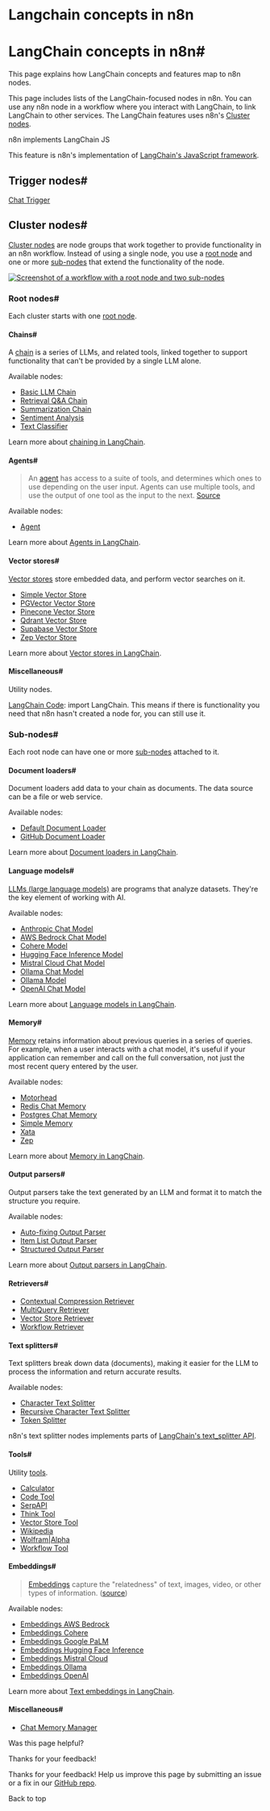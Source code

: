 # Langchain concepts in n8n

[ ](https://github.com/n8n-io/n8n-docs/edit/main/docs/advanced-ai/langchain/langchain-n8n.md "Edit this page")

# LangChain concepts in n8n#

This page explains how LangChain concepts and features map to n8n nodes.

This page includes lists of the LangChain-focused nodes in n8n. You can use any n8n node in a workflow where you interact with LangChain, to link LangChain to other services. The LangChain features uses n8n's [Cluster nodes](../../../integrations/builtin/cluster-nodes/).

n8n implements LangChain JS

This feature is n8n's implementation of [LangChain's JavaScript framework](https://js.langchain.com/docs/get_started/introduction).

## Trigger nodes#

[Chat Trigger](../../../integrations/builtin/core-nodes/n8n-nodes-langchain.chattrigger/)

## Cluster nodes#

[Cluster nodes](../../../glossary/#cluster-node-n8n) are node groups that work together to provide functionality in an n8n workflow. Instead of using a single node, you use a [root node](../../../glossary/#root-node-n8n) and one or more [sub-nodes](../../../glossary/#sub-node-n8n) that extend the functionality of the node.

[![Screenshot of a workflow with a root node and two sub-nodes](../../../_images/integrations/builtin/cluster-nodes/root-sub-nodes.png)](https://docs.n8n.io/_images/integrations/builtin/cluster-nodes/root-sub-nodes.png)

### Root nodes#

Each cluster starts with one [root node](../../../glossary/#root-node-n8n).

#### Chains#

A [chain](../../../glossary/#ai-chain) is a series of LLMs, and related tools, linked together to support functionality that can't be provided by a single LLM alone.

Available nodes:

  * [Basic LLM Chain](../../../integrations/builtin/cluster-nodes/root-nodes/n8n-nodes-langchain.chainllm/)
  * [Retrieval Q&A Chain](../../../integrations/builtin/cluster-nodes/root-nodes/n8n-nodes-langchain.chainretrievalqa/)
  * [Summarization Chain](../../../integrations/builtin/cluster-nodes/root-nodes/n8n-nodes-langchain.chainsummarization/)
  * [Sentiment Analysis](../../../integrations/builtin/cluster-nodes/root-nodes/n8n-nodes-langchain.sentimentanalysis/)
  * [Text Classifier](../../../integrations/builtin/cluster-nodes/root-nodes/n8n-nodes-langchain.text-classifier/)



Learn more about [chaining in LangChain](https://js.langchain.com/docs/concepts/lcel).

#### Agents#

> An [agent](../../../glossary/#ai-agent) has access to a suite of tools, and determines which ones to use depending on the user input. Agents can use multiple tools, and use the output of one tool as the input to the next. [Source](https://github.com/langchain-ai/langchainjs/blob/def3a26c054575e1ed40b9062087e8c0a8899633/docs/core_docs/docs/modules/agents/index.mdx)

Available nodes:

  * [Agent](../../../integrations/builtin/cluster-nodes/root-nodes/n8n-nodes-langchain.agent/)



Learn more about [Agents in LangChain](https://js.langchain.com/docs/concepts/agents).

#### Vector stores#

[Vector stores](../../../glossary/#ai-vector-store) store embedded data, and perform vector searches on it.

  * [Simple Vector Store](../../../integrations/builtin/cluster-nodes/root-nodes/n8n-nodes-langchain.vectorstoreinmemory/)
  * [PGVector Vector Store](../../../integrations/builtin/cluster-nodes/root-nodes/n8n-nodes-langchain.vectorstorepgvector/)
  * [Pinecone Vector Store](../../../integrations/builtin/cluster-nodes/root-nodes/n8n-nodes-langchain.vectorstorepinecone/)
  * [Qdrant Vector Store](../../../integrations/builtin/cluster-nodes/root-nodes/n8n-nodes-langchain.vectorstoreqdrant/)
  * [Supabase Vector Store](../../../integrations/builtin/cluster-nodes/root-nodes/n8n-nodes-langchain.vectorstoresupabase/)
  * [Zep Vector Store](../../../integrations/builtin/cluster-nodes/root-nodes/n8n-nodes-langchain.vectorstorezep/)



Learn more about [Vector stores in LangChain](https://js.langchain.com/docs/concepts/vectorstores/).

#### Miscellaneous#

Utility nodes.

[LangChain Code](../../../integrations/builtin/cluster-nodes/root-nodes/n8n-nodes-langchain.code/): import LangChain. This means if there is functionality you need that n8n hasn't created a node for, you can still use it.

### Sub-nodes#

Each root node can have one or more [sub-nodes](../../../glossary/#sub-node-n8n) attached to it.

#### Document loaders#

Document loaders add data to your chain as documents. The data source can be a file or web service.

Available nodes:

  * [Default Document Loader](../../../integrations/builtin/cluster-nodes/sub-nodes/n8n-nodes-langchain.documentdefaultdataloader/)
  * [GitHub Document Loader](../../../integrations/builtin/cluster-nodes/sub-nodes/n8n-nodes-langchain.documentgithubloader/)



Learn more about [Document loaders in LangChain](https://js.langchain.com/docs/concepts/document_loaders).

#### Language models#

[LLMs (large language models)](../../../glossary/#large-language-model-llm) are programs that analyze datasets. They're the key element of working with AI.

Available nodes:

  * [Anthropic Chat Model](../../../integrations/builtin/cluster-nodes/sub-nodes/n8n-nodes-langchain.lmchatanthropic/)
  * [AWS Bedrock Chat Model](../../../integrations/builtin/cluster-nodes/sub-nodes/n8n-nodes-langchain.lmchatawsbedrock/)
  * [Cohere Model](../../../integrations/builtin/cluster-nodes/sub-nodes/n8n-nodes-langchain.lmcohere/)
  * [Hugging Face Inference Model](../../../integrations/builtin/cluster-nodes/sub-nodes/n8n-nodes-langchain.lmopenhuggingfaceinference/)
  * [Mistral Cloud Chat Model](../../../integrations/builtin/cluster-nodes/sub-nodes/n8n-nodes-langchain.lmchatmistralcloud/)
  * [Ollama Chat Model](../../../integrations/builtin/cluster-nodes/sub-nodes/n8n-nodes-langchain.lmchatollama/)
  * [Ollama Model](../../../integrations/builtin/cluster-nodes/sub-nodes/n8n-nodes-langchain.lmollama/)
  * [OpenAI Chat Model](../../../integrations/builtin/cluster-nodes/sub-nodes/n8n-nodes-langchain.lmchatopenai/)



Learn more about [Language models in LangChain](https://js.langchain.com/docs/concepts/chat_models).

#### Memory#

[Memory](../../../glossary/#ai-memory) retains information about previous queries in a series of queries. For example, when a user interacts with a chat model, it's useful if your application can remember and call on the full conversation, not just the most recent query entered by the user.

Available nodes:

  * [Motorhead](../../../integrations/builtin/cluster-nodes/sub-nodes/n8n-nodes-langchain.memorymotorhead/)
  * [Redis Chat Memory](../../../integrations/builtin/cluster-nodes/sub-nodes/n8n-nodes-langchain.memoryredischat/)
  * [Postgres Chat Memory](../../../integrations/builtin/cluster-nodes/sub-nodes/n8n-nodes-langchain.memorypostgreschat/)
  * [Simple Memory](../../../integrations/builtin/cluster-nodes/sub-nodes/n8n-nodes-langchain.memorybufferwindow/)
  * [Xata](../../../integrations/builtin/cluster-nodes/sub-nodes/n8n-nodes-langchain.memoryxata/)
  * [Zep](../../../integrations/builtin/cluster-nodes/sub-nodes/n8n-nodes-langchain.memoryzep/)



Learn more about [Memory in LangChain](https://langchain-ai.github.io/langgraphjs/concepts/memory/).

#### Output parsers#

Output parsers take the text generated by an LLM and format it to match the structure you require.

Available nodes:

  * [Auto-fixing Output Parser](../../../integrations/builtin/cluster-nodes/sub-nodes/n8n-nodes-langchain.outputparserautofixing/)
  * [Item List Output Parser](../../../integrations/builtin/cluster-nodes/sub-nodes/n8n-nodes-langchain.outputparseritemlist/)
  * [Structured Output Parser](../../../integrations/builtin/cluster-nodes/sub-nodes/n8n-nodes-langchain.outputparserstructured/)



Learn more about [Output parsers in LangChain](https://js.langchain.com/docs/concepts/output_parsers/).

#### Retrievers#

  * [Contextual Compression Retriever](../../../integrations/builtin/cluster-nodes/sub-nodes/n8n-nodes-langchain.retrievercontextualcompression/)
  * [MultiQuery Retriever](../../../integrations/builtin/cluster-nodes/sub-nodes/n8n-nodes-langchain.retrievermultiquery/)
  * [Vector Store Retriever](../../../integrations/builtin/cluster-nodes/sub-nodes/n8n-nodes-langchain.retrievervectorstore/)
  * [Workflow Retriever](../../../integrations/builtin/cluster-nodes/sub-nodes/n8n-nodes-langchain.retrieverworkflow/)



#### Text splitters#

Text splitters break down data (documents), making it easier for the LLM to process the information and return accurate results.

Available nodes:

  * [Character Text Splitter](../../../integrations/builtin/cluster-nodes/sub-nodes/n8n-nodes-langchain.textsplittercharactertextsplitter/)
  * [Recursive Character Text Splitter](../../../integrations/builtin/cluster-nodes/sub-nodes/n8n-nodes-langchain.textsplitterrecursivecharactertextsplitter/)
  * [Token Splitter](../../../integrations/builtin/cluster-nodes/sub-nodes/n8n-nodes-langchain.textsplittertokensplitter/)



n8n's text splitter nodes implements parts of [LangChain's text_splitter API](https://js.langchain.com/docs/concepts/text_splitters/).

#### Tools#

Utility [tools](../../../glossary/#ai-tool).

  * [Calculator](../../../integrations/builtin/cluster-nodes/sub-nodes/n8n-nodes-langchain.toolcalculator/)
  * [Code Tool](../../../integrations/builtin/cluster-nodes/sub-nodes/n8n-nodes-langchain.toolcode/)
  * [SerpAPI](../../../integrations/builtin/cluster-nodes/sub-nodes/n8n-nodes-langchain.toolserpapi/)
  * [Think Tool](../../../integrations/builtin/cluster-nodes/sub-nodes/n8n-nodes-langchain.toolthink/)
  * [Vector Store Tool](../../../integrations/builtin/cluster-nodes/sub-nodes/n8n-nodes-langchain.toolvectorstore/)
  * [Wikipedia](../../../integrations/builtin/cluster-nodes/sub-nodes/n8n-nodes-langchain.toolwikipedia/)
  * [Wolfram|Alpha](../../../integrations/builtin/cluster-nodes/sub-nodes/n8n-nodes-langchain.toolwolframalpha/)
  * [Workflow Tool](../../../integrations/builtin/cluster-nodes/sub-nodes/n8n-nodes-langchain.toolworkflow/)



#### Embeddings#

> [Embeddings](../../../glossary/#ai-embedding) capture the "relatedness" of text, images, video, or other types of information. ([source](https://supabase.com/docs/guides/ai/concepts))

Available nodes:

  * [Embeddings AWS Bedrock](../../../integrations/builtin/cluster-nodes/sub-nodes/n8n-nodes-langchain.embeddingsawsbedrock/)
  * [Embeddings Cohere](../../../integrations/builtin/cluster-nodes/sub-nodes/n8n-nodes-langchain.embeddingscohere/)
  * [Embeddings Google PaLM](../../../integrations/builtin/cluster-nodes/sub-nodes/n8n-nodes-langchain.embeddingsgooglepalm/)
  * [Embeddings Hugging Face Inference](../../../integrations/builtin/cluster-nodes/sub-nodes/n8n-nodes-langchain.embeddingshuggingfaceinference/)
  * [Embeddings Mistral Cloud](../../../integrations/builtin/cluster-nodes/sub-nodes/n8n-nodes-langchain.embeddingsmistralcloud/)
  * [Embeddings Ollama](../../../integrations/builtin/cluster-nodes/sub-nodes/n8n-nodes-langchain.embeddingsollama/)
  * [Embeddings OpenAI](../../../integrations/builtin/cluster-nodes/sub-nodes/n8n-nodes-langchain.embeddingsopenai/)



Learn more about [Text embeddings in LangChain](https://js.langchain.com/docs/concepts/embedding_models/).

#### Miscellaneous#

  * [Chat Memory Manager](../../../integrations/builtin/cluster-nodes/sub-nodes/n8n-nodes-langchain.memorymanager/)

Was this page helpful? 

Thanks for your feedback! 

Thanks for your feedback! Help us improve this page by submitting an issue or a fix in our [GitHub repo](https://github.com/n8n-io/n8n-docs). 

Back to top 
